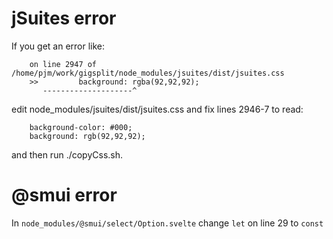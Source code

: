 # jSuites error

If you get an error like:

        on line 2947 of /home/pjm/work/gigsplit/node_modules/jsuites/dist/jsuites.css
        >>         background: rgba(92,92,92);
           --------------------^

edit node_modules/jsuites/dist/jsuites.css and fix lines 2946-7 to read:

        background-color: #000;
        background: rgb(92,92,92);

and then run ./copyCss.sh.

# @smui error

In `node_modules/@smui/select/Option.svelte` change `let` on line 29 to `const`
